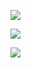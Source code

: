 ![](https://encrypted-tbn0.gstatic.com/images?q=tbn:ANd9GcS-twPYTMxw74iA2R_GMSxENORxV2kmRZ35EU18HU4P8Imf9A0ILLrrbQ2E-A_Li2n-oPc&usqp=CAU)

![](https://image.spreadshirtmedia.com/image-server/v1/compositions/T347A2PA4306PT17X23Y14D1015684698W20459H24553/views/1,width=550,height=550,appearanceId=2,backgroundColor=000000,noPt=true/phase-funny-emo-quote-womens-t-shirt.jpg)

![](https://cdn.discordapp.com/attachments/754805640332836894/1213907412453433395/image.png?ex=65f72e60&is=65e4b960&hm=3ebb76f7d56760b661c08e9c6b077860e5c51744e0c13a0ec371c5a2d29e2049&)

